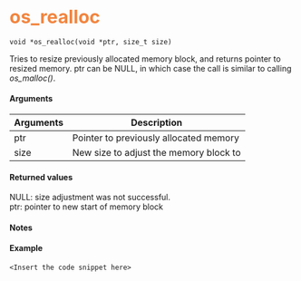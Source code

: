 ## <font color="F2853F" style="font-size:24pt">os_realloc</font>

```no-highlight
void *os_realloc(void *ptr, size_t size)
```

Tries to resize previously allocated memory block, and returns pointer to resized memory.
ptr can be NULL, in which case the call is similar to calling *os_malloc()*.

#### Arguments

| Arguments | Description |
|-----------|-------------|
| ptr |  Pointer to previously allocated memory  |
| size |  New size to adjust the memory block to  |

#### Returned values

NULL: size adjustment was not successful. <br>
ptr: pointer to new start of memory block

#### Notes 


#### Example

<Add text to set up the context for the example here>

```no-highlight
<Insert the code snippet here>
```

